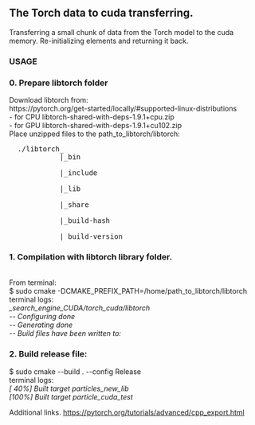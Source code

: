 <h2> The Torch data to cuda transferring.</h2>
Transferring a small chunk of data from the Torch model to the cuda memory. Re-initializing elements and returning it back.<br>
<h3>USAGE<br></h3>
<h3>
  0. Prepare libtorch folder<br></h3>
  Download libtorch from: <br>
  https://pytorch.org/get-started/locally/#supported-linux-distributions<br>
   - for CPU libtorch-shared-with-deps-1.9.1+cpu.zip<br>
   - for GPU libtorch-shared-with-deps-1.9.1+cu102.zip<br>
Place unzipped files to the path_to_libtorch/libtorch: <br>
  <pre>
  ./libtorch_
       &nbsp;&nbsp;&nbsp  |_bin<br>
       &nbsp;&nbsp;&nbsp  |_include<br>
       &nbsp;&nbsp;&nbsp  |_lib<br>
       &nbsp;&nbsp;&nbsp  |_share<br>
       &nbsp;&nbsp;&nbsp  |_build-hash<br>
       &nbsp;&nbsp;&nbsp  |_build-version<br></pre>

  
<h3>1. Compilation with libtorch library folder. </h3><br>
  From terminal:<br>
  $ sudo cmake -DCMAKE_PREFIX_PATH=/home/path_to_libtorch/libtorch<br>
terminal logs:<br><i>
_search_engine_CUDA/torch_cuda/libtorch<br>
-- Configuring done<br>
-- Generating done<br>
-- Build files have been written to:<br>
  </i>
<h3>2. Build release file:<br></h3>
  $ sudo cmake --build . --config Release <br>
terminal logs:<br>
<i>
[ 40%] Built target particles_new_lib<br>
[100%] Built target particle_cuda_test<br>
</i>

  
  Additional links.
  https://pytorch.org/tutorials/advanced/cpp_export.html
